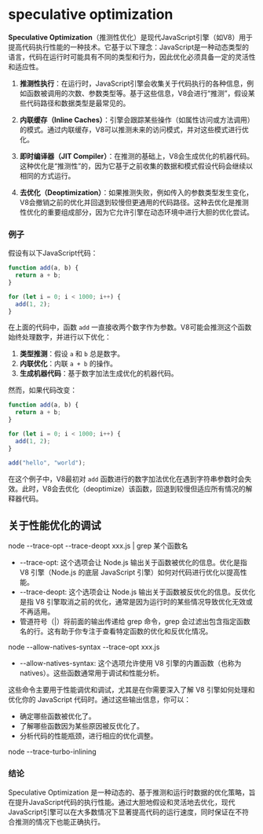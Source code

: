 # speculative optimization

**Speculative Optimization**（推测性优化）是现代JavaScript引擎（如V8）用于提高代码执行性能的一种技术。它基于以下理念：JavaScript是一种动态类型的语言，代码在运行时可能具有不同的类型和行为，因此优化必须具备一定的灵活性和适应性。

1. **推测性执行**：在运行时，JavaScript引擎会收集关于代码执行的各种信息，例如函数被调用的次数、参数类型等。基于这些信息，V8会进行“推测”，假设某些代码路径和数据类型是最常见的。

2. **内联缓存（Inline Caches）**：引擎会跟踪某些操作（如属性访问或方法调用）的模式。通过内联缓存，V8可以推测未来的访问模式，并对这些模式进行优化。

3. **即时编译器（JIT Compiler）**：在推测的基础上，V8会生成优化的机器代码。这种优化是“推测性”的，因为它基于之前收集的数据和模式假设代码会继续以相同的方式运行。

4. **去优化（Deoptimization）**：如果推测失败，例如传入的参数类型发生变化，V8会撤销之前的优化并回退到较慢但更通用的代码路径。这种去优化是推测性优化的重要组成部分，因为它允许引擎在动态环境中进行大胆的优化尝试。

### 例子

假设有以下JavaScript代码：

```javascript
function add(a, b) {
  return a + b;
}

for (let i = 0; i < 1000; i++) {
  add(1, 2);
}
```

在上面的代码中，函数 `add` 一直接收两个数字作为参数。V8可能会推测这个函数始终处理数字，并进行以下优化：

1. **类型推测**：假设 `a` 和 `b` 总是数字。
2. **内联优化**：内联 `a + b` 的操作。
3. **生成机器代码**：基于数字加法生成优化的机器代码。

然而，如果代码改变：

```javascript
function add(a, b) {
  return a + b;
}

for (let i = 0; i < 1000; i++) {
  add(1, 2);
}

add("hello", "world");
```

在这个例子中，V8最初对 `add` 函数进行的数字加法优化在遇到字符串参数时会失效。此时，V8会去优化（deoptimize）该函数，回退到较慢但适应所有情况的解释器代码。

## 关于性能优化的调试

node --trace-opt --trace-deopt xxx.js | grep 某个函数名

- --trace-opt: 这个选项会让 Node.js 输出关于函数被优化的信息。优化是指 V8 引擎（Node.js 的底层 JavaScript 引擎）如何对代码进行优化以提高性能。
- --trace-deopt: 这个选项会让 Node.js 输出关于函数被反优化的信息。反优化是指 V8 引擎取消之前的优化，通常是因为运行时的某些情况导致优化无效或不再适用。
- 管道符号（|）将前面的输出传递给 grep 命令，grep 会过滤出包含指定函数名的行。这有助于你专注于查看特定函数的优化和反优化情况。

node --allow-natives-syntax --trace-opt xxx.js

- --allow-natives-syntax: 这个选项允许使用 V8 引擎的内置函数（也称为 natives）。这些函数通常用于调试和性能分析。

这些命令主要用于性能调优和调试，尤其是在你需要深入了解 V8 引擎如何处理和优化你的 JavaScript 代码时。通过这些输出信息，你可以：

- 确定哪些函数被优化了。
- 了解哪些函数因为某些原因被反优化了。
- 分析代码的性能瓶颈，进行相应的优化调整。

node --trace-turbo-inlining

### 结论

Speculative Optimization 是一种动态的、基于推测和运行时数据的优化策略，旨在提升JavaScript代码的执行性能。通过大胆地假设和灵活地去优化，现代JavaScript引擎可以在大多数情况下显著提高代码的运行速度，同时保证在不符合推测的情况下也能正确执行。
